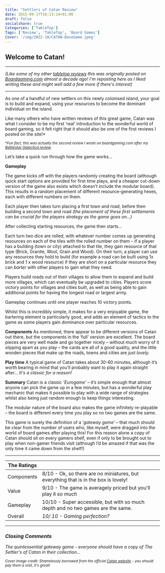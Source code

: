 ```yaml
---
title: "Settlers of Catan Review"
date: 2015-09-17T16:13:14+01:00
draft: false
socialshare: true
Categories: ['TableTop']
Tags: ['Review', 'TableTop', 'Board Games']
Cover: '/img/2022-10/CATAN-BaseGame.jpeg'
---
```


## Welcome to Catan!
---


_(Like some of my other [tabletop reviews](/categories/tabletop/) this was originally posted on [Boardgaming.com](https://boardgaming.com) almost a decade ago! I'm reposting here as I liked writing these and might well add a few more if there's interest)_

---

As one of a handful of new settlers on this newly colonised island, your goal is to build and expand, using your resources to become the dominant individual on the island.

Like many others who have written reviews of this great game, Catan was what I consider to be my first ‘real’ introduction to the wonderful world of board gaming, so it felt right that it should also be one of the first reviews I posted on the site!*

<sub>*_Fun fact, this was actually the second review I wrote on boardgaming.com after my [Battlestar Galactica review](/posts/battlestar_galactica_the_board_game_review/)_</sub>

Let’s take a quick run through how the game works…

**Gameplay**

The game kicks off with the players randomly creating the board (although quick start options are provided for first time plays, and a cheaper cut-down version of the game also exists which doesn’t include the modular board). This results in a random placement of different resource-generating hexes, each with different numbers on them.

Each player then takes turn placing a first town and road, before then building a second town and road _(the placement of these first settlements can be crucial for the players strategy as the game goes on…)_

After collecting starting resources, the game then starts…

Each turn two dice are rolled, with whatever number comes up generating resources on each of the tiles with the rolled number on them – if a player has a building (town or city) attached to that tile, they gain resource of that type (Brick, Granite, Wool, Grain and Wood).
On their turn, a player can use any resources they hold to build (for example a road can be built using 1x brick and 1 x wood resource) if they are short on a particular resource they can _barter_ with other players to gain what they need.

Players build roads out of their villages to allow them to expand and build more villages, which can eventually be upgraded to cities. Players score victory points for villages and cities built, as well as being able to gain additional points for having the longest road or largest army.

Gameplay continues until one player reaches 10 victory points.

Whilst this is incredibly simple, it makes for a very enjoyable game, the bartering element is particularly good, and adds an element of tactics to the game as some players gain dominance over particular resources.

**Components**
As mentioned, there appear to be different versions of Catan out there, but the components in the ‘full’ version are excellent.
The board pieces are very well made and go together nicely – without much worry of it slipping apart as you play – the cards are all of a good quality, and the little wooden pieces that make up the roads, towns and cities are *just lovely.*

**Play time**
A typical game of Catan takes about 30-60 minutes, although it’s worth bearing in mind that you’ll probably want to play it again straight after... _It's a classic for a reason!_

**Summary**
Catan is a classic _‘Eurogame’_ – it’s simple enough that almost anyone can pick the game up in a few minutes, but has a wonderful play mechanic that makes it possible to play with a wide range of strategies whilst also being just random enough to keep things interesting.

The modular nature of the board also makes the game infinitely re-playable – the board is different every time you play so no two games are the same.

This game is surely the definition of a _‘gateway game’_ – that much should be clear from the number of users who, like myself, were dragged into the world of board games after playing this! For this reason alone a copy of Catan should sit on every gamers shelf, even if only to be brought out to play when non-gamer friends visit (although I’d be amazed if that was the only time it came down from the shelf!)

___
| The Ratings   |   |
|---------------|---|
| Components | 8/10 - Ok, so there are no miniatures, but everything that is in the box is lovely! |
| Value    |  9/10 - The game is averagely priced but you'll play it _so much_ |
| Gameplay         | 10/10 - Super accessible, but with so much depth and no two games are the same.  |
| Overall       | _10/ 10 - Gaming perfection?_  |

___
### _Closing Comments_

_The quintessential gateway game - everyone should have a copy of The Settler's of Catan in their collection..._

<sub>_Cover image credit: Shamelessly borrowed from the official [Catan website](https://www.catan.com/) - you should pay them a visit, it's great!_</sub>

